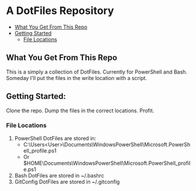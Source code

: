 # A DotFiles Repository

* [What You Get From This Repo](#what-you-get-from-this-repo)
* [Getting Started](#Getting-Started:)
    * [File Locations](File-Locations)
## What You Get From This Repo

This is a simply a collection of DotFiles. Currently for PowerShell and Bash. Someday I'll put the files in the write location with a script.

## Getting Started:

Clone the repo. Dump the files in the correct locations. Profit.

### File Locations

1. PowerShell DotFiles are stored in:
    * C:\Users\<User>\Documents\WindowsPowerShell\Microsoft.PowerShell_profile.ps1
    * Or $HOME\Documents\WindowsPowerShell\Microsoft.PowerShell_profile.ps1
1. Bash DotFiles are stored in ~/.bashrc
1. GitConfig DotFiles are stored in ~/.gitconfig